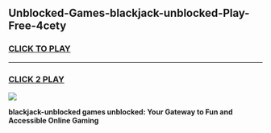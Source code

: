 
## Unblocked-Games-blackjack-unblocked-Play-Free-4cety
<h3>
<a href="https://premium76.site?title=blackjack-unblocked&ref=18A1">CLICK TO PLAY</a></h3>
<hr>

<h3>
<a href="https://premium76.site?title=blackjack-unblocked&ref=18A1">CLICK 2 PLAY</a>
  
</h3>

<a href="https://premium76.site?title=blackjack-unblocked&ref=18A1"><img src="https://clearcache.store/games.png"></a>


**blackjack-unblocked games unblocked: Your Gateway to Fun and Accessible Online Gaming**
